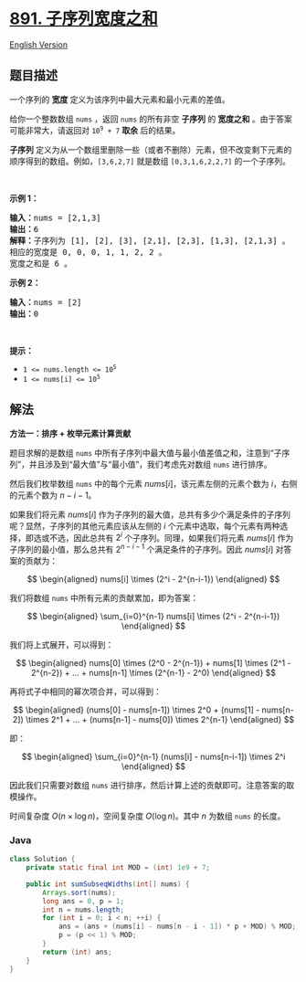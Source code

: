 # [891. 子序列宽度之和](https://leetcode.cn/problems/sum-of-subsequence-widths)

[English Version](/solution/0800-0899/0891.Sum%20of%20Subsequence%20Widths/README_EN.md)

## 题目描述

<p>一个序列的 <strong>宽度</strong> 定义为该序列中最大元素和最小元素的差值。</p>

<p>给你一个整数数组 <code>nums</code> ，返回 <code>nums</code> 的所有非空 <strong>子序列</strong> 的 <strong>宽度之和</strong> 。由于答案可能非常大，请返回对 <code>10<sup>9</sup> + 7</code> <strong>取余</strong> 后的结果。</p>

<p><strong>子序列</strong> 定义为从一个数组里删除一些（或者不删除）元素，但不改变剩下元素的顺序得到的数组。例如，<code>[3,6,2,7]</code> 就是数组 <code>[0,3,1,6,2,2,7]</code> 的一个子序列。</p>

<p>&nbsp;</p>

<p><strong>示例 1：</strong></p>

<pre>
<strong>输入：</strong>nums = [2,1,3]
<strong>输出：</strong>6
<strong>解释：</strong>子序列为 [1], [2], [3], [2,1], [2,3], [1,3], [2,1,3] 。
相应的宽度是 0, 0, 0, 1, 1, 2, 2 。
宽度之和是 6 。
</pre>

<p><strong>示例 2：</strong></p>

<pre>
<strong>输入：</strong>nums = [2]
<strong>输出：</strong>0
</pre>

<p>&nbsp;</p>

<p><strong>提示：</strong></p>

<ul>
	<li><code>1 &lt;= nums.length &lt;= 10<sup>5</sup></code></li>
	<li><code>1 &lt;= nums[i] &lt;= 10<sup>5</sup></code></li>
</ul>

## 解法

**方法一：排序 + 枚举元素计算贡献**

题目求解的是数组 `nums` 中所有子序列中最大值与最小值差值之和，注意到“子序列”，并且涉及到“最大值”与“最小值”，我们考虑先对数组 `nums` 进行排序。

然后我们枚举数组 `nums` 中的每个元素 $nums[i]$，该元素左侧的元素个数为 $i$，右侧的元素个数为 $n-i-1$。

如果我们将元素 $nums[i]$ 作为子序列的最大值，总共有多少个满足条件的子序列呢？显然，子序列的其他元素应该从左侧的 $i$ 个元素中选取，每个元素有两种选择，即选或不选，因此总共有 $2^i$ 个子序列。同理，如果我们将元素 $nums[i]$ 作为子序列的最小值，那么总共有 $2^{n-i-1}$ 个满足条件的子序列。因此 $nums[i]$ 对答案的贡献为：

$$
\begin{aligned}
nums[i] \times (2^i - 2^{n-i-1})
\end{aligned}
$$

我们将数组 `nums` 中所有元素的贡献累加，即为答案：

$$
\begin{aligned}
\sum_{i=0}^{n-1} nums[i] \times (2^i - 2^{n-i-1})
\end{aligned}
$$

我们将上式展开，可以得到：

$$
\begin{aligned}
nums[0] \times (2^0 - 2^{n-1}) + nums[1] \times (2^1 - 2^{n-2}) + ... + nums[n-1] \times (2^{n-1} - 2^0)
\end{aligned}
$$

再将式子中相同的幂次项合并，可以得到：

$$
\begin{aligned}
(nums[0] - nums[n-1]) \times 2^0 + (nums[1] - nums[n-2]) \times 2^1 + ... + (nums[n-1] - nums[0]) \times 2^{n-1}
\end{aligned}
$$

即：

$$
\begin{aligned}
\sum_{i=0}^{n-1} (nums[i] - nums[n-i-1]) \times 2^i
\end{aligned}
$$

因此我们只需要对数组 `nums` 进行排序，然后计算上述的贡献即可。注意答案的取模操作。

时间复杂度 $O(n\times \log n)$，空间复杂度 $O(\log n)$。其中 $n$ 为数组 `nums` 的长度。

### **Java**

```java
class Solution {
    private static final int MOD = (int) 1e9 + 7;

    public int sumSubseqWidths(int[] nums) {
        Arrays.sort(nums);
        long ans = 0, p = 1;
        int n = nums.length;
        for (int i = 0; i < n; ++i) {
            ans = (ans + (nums[i] - nums[n - i - 1]) * p + MOD) % MOD;
            p = (p << 1) % MOD;
        }
        return (int) ans;
    }
}
```
